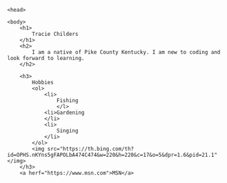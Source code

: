 <!DOCTYPE html>
<html>

<head>

    <head>

    <body>
        <h1>
            Tracie Childers
        </h1>
        <h2>
            I am a native of Pike County Kentucky. I am new to coding and look forward to learning.
        </h2>

        <h3>
            Hobbies
            <ol>
                <li>
                    Fishing
                    </l>
                <li>Gardening
                </li>
                <li>
                    Singing
                </li>
            </ol>
            <img src="https://th.bing.com/th?id=OPHS.nKYns5gFAPOLbA474C474&w=220&h=220&c=17&o=5&dpr=1.6&pid=21.1" </img>
        </h3>
        <a herf="https://www.msn.com">MSN</a>

<body>
    <html>